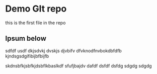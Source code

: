 # Demo GIt repo

this is the first file in the repo

## Ipsum below

sdfdf usdf dkjsdvkj dvskjs djvbifv dfvknodfnvbokdbfdfb
kjndsgsdgifibijbfbijfb

skdnsbfkjsbfkjdsbflkbaslkdf sfufjbajdv
dafdf
dsfdf
dsfdg sdgdg sdgdg